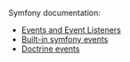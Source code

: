 Symfony documentation:
- [Events and Event Listeners](https://symfony.com/doc/5.4/event_dispatcher.html)
- [Built-in symfony events](https://symfony.com/doc/current/reference/events.html)
- [Doctrine events](https://symfony.com/doc/5.4/doctrine/events.html)
